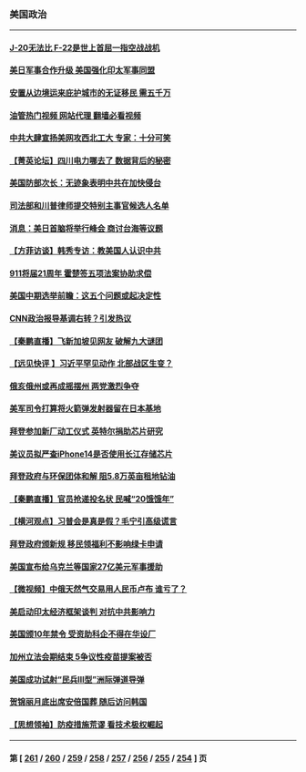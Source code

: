 ### 美国政治
---
#### [J-20无法比 F-22是世上首屈一指空战战机](../../pages/ncid1078159/n13819734.md?09112045) 
#### [美日军事合作升级 美国强化印太军事同盟](../../pages/ncid1078159/n13822055.md?09112045) 
#### [安置从边境运来庇护城市的无证移民 需五千万](../../pages/ncid1078159/n13821982.md?09112045) 
#### [油管热门视频 网站代理 翻墙必看视频](http://209.222.30.114:81/youtube.html?09112045)
#### [中共大肆宣扬美网攻西北工大 专家：十分可笑](../../pages/ncid1078159/n13821918.md?09112045) 
#### [【菁英论坛】四川电力哪去了 数据背后的秘密](../../pages/ncid1078159/n13821958.md?09112045) 
#### [美国防部次长：无迹象表明中共在加快侵台](../../pages/ncid1078159/n13821926.md?09112045) 
#### [司法部和川普律师提交特别主事官候选人名单](../../pages/ncid1078159/n13821807.md?09112045) 
#### [消息：美日首脑将举行峰会 商讨台海等议题](../../pages/ncid1078159/n13821913.md?09112045) 
#### [【方菲访谈】韩秀专访：教美国人认识中共](../../pages/ncid1078159/n13821310.md?09112045) 
#### [911将届21周年 霍楚签五项法案协助求偿](../../pages/ncid1078159/n13821354.md?09112045) 
#### [美国中期选举前瞻：这五个问题或起决定性](../../pages/ncid1078159/n13821242.md?09112045) 
#### [CNN政治报导基调右转？引发热议](../../pages/ncid1078159/n13821055.md?09112045) 
#### [【秦鹏直播】飞新加坡见网友 破解九大谜团](../../pages/ncid1078159/n13821120.md?09112045) 
#### [【远见快评 】习近平罕见动作 北部战区生变？](../../pages/ncid1078159/n13821233.md?09112045) 
#### [俄亥俄州或再成摇摆州 两党激烈争夺](../../pages/ncid1078159/n13821136.md?09112045) 
#### [美军司令打算将火箭弹发射器留在日本基地](../../pages/ncid1078159/n13821015.md?09112045) 
#### [拜登参加新厂动工仪式 英特尔捐助芯片研究](../../pages/ncid1078159/n13821014.md?09112045) 
#### [美议员拟严查iPhone14是否使用长江存储芯片](../../pages/ncid1078159/n13821071.md?09112045) 
#### [拜登政府与环保团体和解 阻5.8万英亩租地钻油](../../pages/ncid1078159/n13820362.md?09112045) 
#### [【秦鹏直播】官员抢递投名状 民喊“20饿饿年”](../../pages/ncid1078159/n13820314.md?09112045) 
#### [【横河观点】习普会是真是假？毛宁引高级谎言](../../pages/ncid1078159/n13820353.md?09112045) 
#### [拜登政府颁新规 移民领福利不影响绿卡申请](../../pages/ncid1078159/n13820304.md?09112045) 
#### [美国宣布给乌克兰等国家27亿美元军事援助](../../pages/ncid1078159/n13820237.md?09112045) 
#### [【微视频】中俄天然气交易用人民币卢布 谁亏了？](../../pages/ncid1078159/n13820199.md?09112045) 
#### [美启动印太经济框架谈判 对抗中共影响力](../../pages/ncid1078159/n13819753.md?09112045) 
#### [美国颁10年禁令 受资助科企不得在华设厂](../../pages/ncid1078159/n13819710.md?09112045) 
#### [加州立法会期结束 5争议性疫苗提案被否](../../pages/ncid1078159/n13819743.md?09112045) 
#### [美国成功试射“民兵III型”洲际弹道导弹](../../pages/ncid1078159/n13819596.md?09112045) 
#### [贺锦丽月底出席安倍国葬 随后访问韩国](../../pages/ncid1078159/n13819565.md?09112045) 
#### [【思想领袖】防疫措施荒谬 看技术极权崛起](../../pages/ncid1078159/n13806664.md?09112045) 

---
#### 第 [ [261](./261.md?09112045) / [260](./260.md?09112045) / [259](./259.md?09112045) / [258](./258.md?09112045) / [257](./257.md?09112045) / [256](./256.md?09112045) / [255](./255.md?09112045) / [254](./254.md?09112045) ] 页
